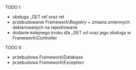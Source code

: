 TODO I:
- obsługa _GET ref oraz ret
- przebudowanie Framework\Registry + zmiana zmiennych deklarowanych na rejestrowane
- dodanie kolejnego kroku dla _GET url oraz jego obsługa w Framework\Controller

TODO II:
- przebudowa Framework\Database
- przebudowa Framework\Exception
